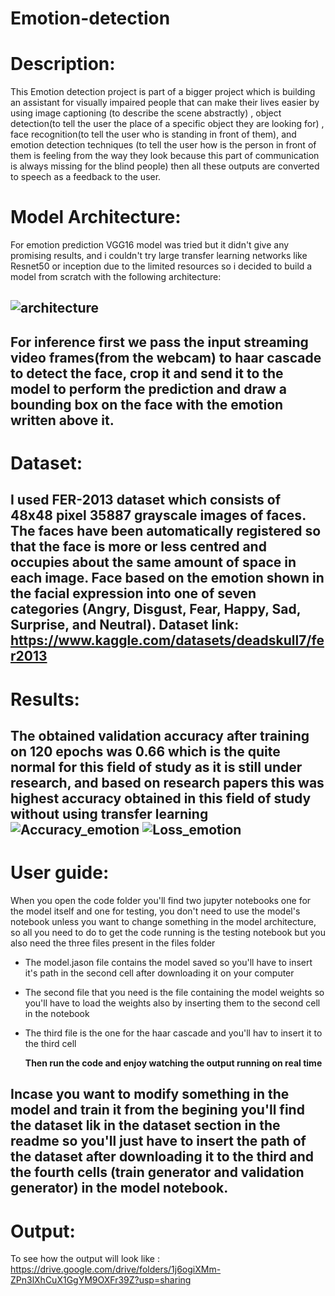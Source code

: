 # Emotion-detection
# Description:
This Emotion detection project is part of a bigger project which is building an assistant for visually impaired people that can make their lives easier by using image captioning (to describe the scene abstractly) , object detection(to tell the user the place of a specific object they are looking for) , face recognition(to tell the user who is standing in front of them), and emotion detection techniques (to tell the user how is the person in front of them is feeling from the way they look because this part of communication is always missing for the blind people)  then all these outputs are converted to speech as a feedback to the user.

# Model Architecture:
For emotion prediction VGG16 model was tried but it didn't give any promising results, and i couldn't try large transfer learning networks like Resnet50 or inception due to the limited resources so i decided to build a model from scratch with the following architecture:

![architecture](https://user-images.githubusercontent.com/103740764/185250305-a58ed432-efc6-409f-aa2c-d3f821623056.png)
-------------------------------------------------------------------------------------------------------------------------------------------------------------------------
For inference first we pass the input streaming video frames(from the webcam) to haar cascade to detect the face, crop it and send it to the model to perform the prediction and draw a bounding box on the face with the emotion written above it.
-------------------------------------------------------------------------------------------------------------------------------------------------------------------------
# Dataset:
 I used FER-2013 dataset which consists of 48x48 pixel 35887 grayscale images of faces. The faces have been automatically registered so that the face is more or less centred and occupies about the same amount of space in each image.
Face based on the emotion shown in the facial expression into one of seven categories (Angry, Disgust, Fear, Happy, Sad, Surprise, and Neutral). 
Dataset link:
https://www.kaggle.com/datasets/deadskull7/fer2013
-----------------------------------------------------------------------------------------------------------------------------------------------------------------------
# Results:
The obtained validation accuracy after training on 120 epochs was 0.66 which is the quite normal for this field of study as it is still under research, and based on research papers this was highest accuracy obtained in this field of study without using transfer learning
![Accuracy_emotion](https://user-images.githubusercontent.com/103740764/185254429-003f2284-cb58-4263-a90d-09e324106272.png)
![Loss_emotion](https://user-images.githubusercontent.com/103740764/185254436-57aa3761-2c56-4d66-b018-41eb93d7f5f7.png)
-------------------------------------------------------------------------------------------------------------------------------------------------------------------------
# User guide:
When you open the code folder you'll find two jupyter notebooks one for the model itself and one for testing, you don't need to use the model's notebook unless you want to change something in the model architecture, so all you need to do to get the code running is the testing notebook but you also need the three files present in the files folder
- The model.jason file contains the model saved so you'll have to insert it's path in the second cell after downloading it on your computer
- The second file that you need is the file containing the model weights so you'll have to load the weights also by inserting them to the second cell in the notebook
- The third file is the one for the haar cascade and you'll hav to insert it to the third cell

  **Then run the code and enjoy watching the output running on real time**
  
Incase you want to modify something in the model and train it from the begining you'll find the dataset lik in the dataset section in the readme so you'll just have to insert the path of the dataset after downloading it to the third and the fourth cells (train generator and validation generator) in the model notebook.
-------------------------------------------------------------------------------------------------------------------------------------------------------------------------
# Output:
To see how the output will look like :
https://drive.google.com/drive/folders/1j6ogiXMm-ZPn3lXhCuX1GgYM9OXFr39Z?usp=sharing
